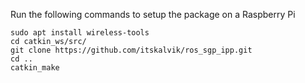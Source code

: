 Run the following commands to setup the package on a Raspberry Pi

```
sudo apt install wireless-tools
cd catkin_ws/src/
git clone https://github.com/itskalvik/ros_sgp_ipp.git
cd ..
catkin_make
```
